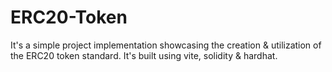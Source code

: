 # ERC20-Token
It's a simple project implementation showcasing the creation &amp; utilization of the ERC20 token standard. It's built using vite, solidity &amp; hardhat.
